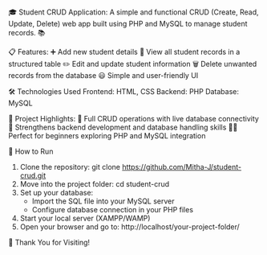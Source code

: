 🎓 Student CRUD Application:
A simple and functional CRUD (Create, Read, Update, Delete) web app built using PHP and MySQL to manage student records. 📚

📋 Features:
➕ Add new student details
📖 View all student records in a structured table
✏️ Edit and update student information
🗑️ Delete unwanted records from the database
😃 Simple and user-friendly UI

🛠 Technologies Used
Frontend: HTML, CSS
Backend: PHP
Database: MySQL

🌟 Project Highlights:
🎯 Full CRUD operations with live database connectivity
🚀 Strengthens backend development and database handling skills
🧑‍💻 Perfect for beginners exploring PHP and MySQL integration

🚀 How to Run
1. Clone the repository:
   git clone https://github.com/Mitha-J/student-crud.git
2. Move into the project folder:
   cd student-crud
3. Set up your database:
   - Import the SQL file into your MySQL server
   - Configure database connection in your PHP files
4. Start your local server (XAMPP/WAMP)
5. Open your browser and go to:
   http://localhost/your-project-folder/

🙌 Thank You for Visiting!
